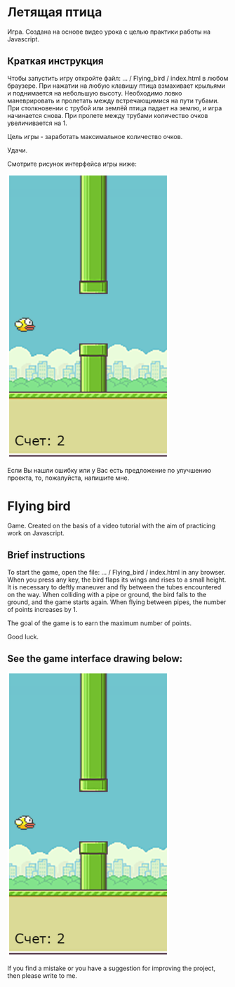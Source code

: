 # Летящая птица
Игра. Создана на основе видео урока с целью практики работы на Javascript.

## Краткая инструкция
Чтобы запустить игру откройте файл: ... / Flying_bird / index.html в любом браузере.
При нажатии на любую клавишу птица взмахивает крыльями и поднимается на небольшую высоту. Необходимо ловко маневрировать и пролетать между встречающимися на пути тубами. При столкновении с трубой или землёй птица падает на землю, и игра начинается снова. При пролете между трубами количество очков увеличивается на 1.

Цель игры - заработать максимальное количество очков. 

Удачи.

Смотрите рисунок интерфейса игры ниже:

![Image alt](https://github.com/DenisShilyaev/Flying_bird/raw/master/for_README/Interface.png)

Если Вы нашли ошибку или у Вас есть предложение по улучшению проекта, то, пожалуйста, напишите мне.

# Flying bird
Game. Created on the basis of a video tutorial with the aim of practicing work on Javascript.

## Brief instructions
To start the game, open the file: ... / Flying_bird / index.html in any browser.
When you press any key, the bird flaps its wings and rises to a small height. It is necessary to deftly maneuver and fly between the tubes encountered on the way. When colliding with a pipe or ground, the bird falls to the ground, and the game starts again. When flying between pipes, the number of points increases by 1.

The goal of the game is to earn the maximum number of points.

Good luck.

## See the game interface drawing below:

![Image alt](https://github.com/DenisShilyaev/Flying_bird/raw/master/for_README/Interface.png)

If you find a mistake or you have a suggestion for improving the project, then please write to me.

